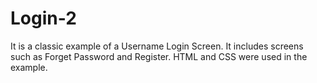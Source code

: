 # Login-2

It is a classic example of a Username Login Screen. It includes screens such as Forget Password and Register. HTML and CSS were used in the example.
